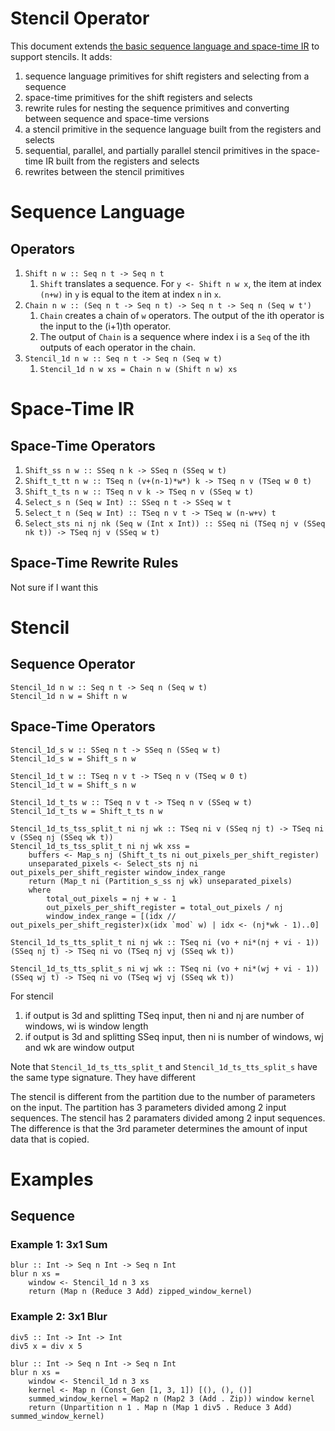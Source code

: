 # Stencil Operator
This document extends [the basic sequence language and space-time IR](Basic.md) to support stencils.
It adds:
1. sequence language primitives for shift registers and selecting from a sequence
1. space-time primitives for the shift registers and selects
1. rewrite rules for nesting the sequence primitives and converting between sequence and space-time versions
1. a stencil primitive in the sequence language built from the registers and selects
1. sequential, parallel, and partially parallel stencil primitives in the
   space-time IR built from the registers and selects
1. rewrites between the stencil primitives

# Sequence Language
## Operators
1. `Shift n w :: Seq n t -> Seq n t`
    1. `Shift` translates a sequence. 
    For `y <- Shift n w x`, the item at index `(n+w)` in `y` is equal to the item at index `n` in `x`.
1. `Chain n w :: (Seq n t -> Seq n t) -> Seq n t -> Seq n (Seq w t')`
    1. `Chain` creates a chain of `w` operators. 
    The output of the ith operator is the input to the (i+1)th operator.
    1. The output of `Chain` is a sequence where index i is a `Seq` of the ith outputs of each operator in the chain.
1. `Stencil_1d n w :: Seq n t -> Seq n (Seq w t)`
    1. `Stencil_1d n w xs = Chain n w (Shift n w) xs`

# Space-Time IR
## Space-Time Operators
1. `Shift_ss n w :: SSeq n k -> SSeq n (SSeq w t)`
1. `Shift_t_tt n w :: TSeq n (v+(n-1)*w*) k -> TSeq n v (TSeq w 0 t)`
1. `Shift_t_ts n w :: TSeq n v k -> TSeq n v (SSeq w t)`
1. `Select_s n (Seq w Int) :: SSeq n t -> SSeq w t`
1. `Select_t n (Seq w Int) :: TSeq n v t -> TSeq w (n-w+v) t`
1. `Select_sts ni nj nk (Seq w (Int x Int)) :: SSeq ni (TSeq nj v (SSeq nk t)) -> TSeq nj v (SSeq w t)`

## Space-Time Rewrite Rules
Not sure if I want this

# Stencil
## Sequence Operator
```
Stencil_1d n w :: Seq n t -> Seq n (Seq w t)
Stencil_1d n w = Shift n w 
```

## Space-Time Operators
```
Stencil_1d_s w :: SSeq n t -> SSeq n (SSeq w t)
Stencil_1d_s w = Shift_s n w 

Stencil_1d_t w :: TSeq n v t -> TSeq n v (TSeq w 0 t)
Stencil_1d_t w = Shift_s n w 

Stencil_1d_t_ts w :: TSeq n v t -> TSeq n v (SSeq w t)
Stencil_1d_t_ts w = Shift_t_ts n w

Stencil_1d_ts_tss_split_t ni nj wk :: TSeq ni v (SSeq nj t) -> TSeq ni v (SSeq nj (SSeq wk t))
Stencil_1d_ts_tss_split_t ni nj wk xss =
    buffers <- Map_s nj (Shift_t_ts ni out_pixels_per_shift_register)
    unseparated_pixels <- Select_sts nj ni out_pixels_per_shift_register window_index_range
    return (Map_t ni (Partition_s_ss nj wk) unseparated_pixels)
    where
        total_out_pixels = nj + w - 1
        out_pixels_per_shift_register = total_out_pixels / nj
        window_index_range = [(idx // out_pixels_per_shift_register)x(idx `mod` w) | idx <- (nj*wk - 1)..0]
    
Stencil_1d_ts_tts_split_t ni nj wk :: TSeq ni (vo + ni*(nj + vi - 1)) (SSeq nj t) -> TSeq ni vo (TSeq nj vj (SSeq wk t))

Stencil_1d_ts_tts_split_s ni wj wk :: TSeq ni (vo + ni*(wj + vi - 1)) (SSeq wj t) -> TSeq ni vo (TSeq wj vj (SSeq wk t))

```

For stencil 
1. if output is 3d and splitting TSeq input, then ni and nj are number of
   windows, wi is window length
1. if output is 3d and splitting SSeq input, then ni is number of windows, wj
   and wk are window output

Note that `Stencil_1d_ts_tts_split_t` and `Stencil_1d_ts_tts_split_s` have the same type signature. They have different 
   
The stencil is different from the partition due to the number of parameters on
the input. The partition has 3 parameters divided among 2 input sequences. The
stencil has 2 paramaters divided among 2 input sequences. The difference is that
the 3rd parameter determines the amount of input data that is copied.

# Examples

## Sequence

### Example 1: 3x1 Sum
```
blur :: Int -> Seq n Int -> Seq n Int
blur n xs = 
    window <- Stencil_1d n 3 xs
    return (Map n (Reduce 3 Add) zipped_window_kernel)
```

### Example 2: 3x1 Blur
```
div5 :: Int -> Int -> Int
div5 x = div x 5

blur :: Int -> Seq n Int -> Seq n Int
blur n xs = 
    window <- Stencil_1d n 3 xs
    kernel <- Map n (Const_Gen [1, 3, 1]) [(), (), ()]
    summed_window_kernel = Map2 n (Map2 3 (Add . Zip)) window kernel
    return (Unpartition n 1 . Map n (Map 1 div5 . Reduce 3 Add) summed_window_kernel)
```

